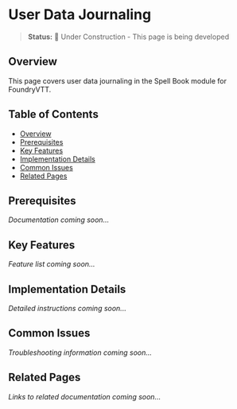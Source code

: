# User Data Journaling

> **Status:** 🚧 Under Construction - This page is being developed

## Overview

This page covers user data journaling in the Spell Book module for FoundryVTT.

## Table of Contents

- [Overview](#overview)
- [Prerequisites](#prerequisites)
- [Key Features](#key-features)
- [Implementation Details](#implementation-details)
- [Common Issues](#common-issues)
- [Related Pages](#related-pages)

## Prerequisites

*Documentation coming soon...*

## Key Features

*Feature list coming soon...*

## Implementation Details

*Detailed instructions coming soon...*

## Common Issues

*Troubleshooting information coming soon...*

## Related Pages

*Links to related documentation coming soon...*
